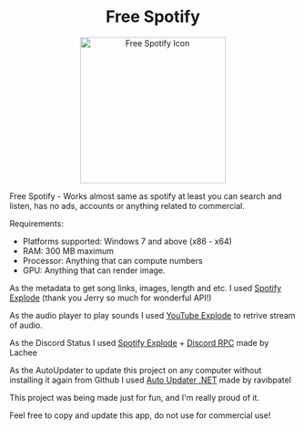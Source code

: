 <h1 align="center">Free Spotify</h1>

<p align="center">
<img src="https://upload.wikimedia.org/wikipedia/commons/8/84/Spotify_icon.svg" alt="Free Spotify Icon" style="width: 256px; height: 256px;" />
</p>

Free Spotify - Works almost same as spotify at least you can search and listen, has no ads, accounts or anything related to commercial.</h4>

Requirements:
- Platforms supported: Windows 7 and above (x86 - x64)
- RAM: 300 MB maximum
- Processor: Anything that can compute numbers
- GPU: Anything that can render image.

As the metadata to get song links, images, length and etc. I used [Spotify Explode](https://github.com/jerry08/SpotifyExplode) (thank you Jerry so much for wonderful API!)

As the audio player to play sounds I used [YouTube Explode](https://github.com/Tyrrrz/YoutubeExplode) to retrive stream of audio.

As the Discord Status I used [Spotify Explode](https://github.com/jerry08/SpotifyExplode) + [Discord RPC](https://github.com/Lachee/discord-rpc-csharp) made by Lachee

As the AutoUpdater to update this project on any computer without installing it again from Github I used [Auto Updater .NET](https://github.com/ravibpatel/AutoUpdater.NET) made by ravibpatel

This project was being made just for fun, and I'm really proud of it.

Feel free to copy and update this app, do not use for commercial use!
